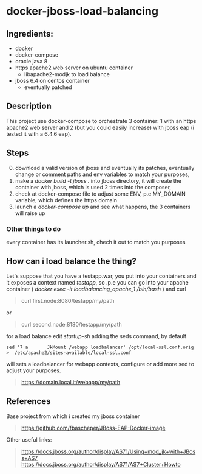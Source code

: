 # docker-jboss-load-balancing

## Ingredients:

* docker
* docker-compose
* oracle java 8
* https apache2 web server on ubuntu container
  * libapache2-modjk to load balance
* jboss 6.4 on centos container
  * eventually patched

## Description
This project use docker-compose to orchestrate 3 container: 1 with an https apache2
web server and 2 (but you could easily increase) with jboss eap (i tested it with a 6.4.6 eap).

## Steps

0. download a valid version of jboss and eventually its patches, eventually change or comment paths and env variables to match your purposes,
1. make a *docker build -t jboss .* into jboss directory, it will create the container with jboss, which is used 2 times into the composer,
2. check at docker-compose file to adjust some ENV, p.e MY_DOMAIN variable, which defines the https domain
2. launch a *docker-compose up* and see what happens, the 3 containers will raise up

### Other things to do

every container has its launcher.sh, chech it out to match you purposes


## How can i load balance the thing?

Let's suppose that you have a testapp.war, you put into your containers and it exposes a context named *testapp*, so .p.e you can go into your apache container ( *docker exec -it loadbalancing_apache_1 /bin/bash* ) and curl

> curl first.node:8080/testapp/my/path

or

> curl second.node:8180/testapp/my/path


for a load balance edit *startup-sh* adding the seds command, by default

```
sed '7 a       JkMount /webapp loadbalancer' /opt/local-ssl.conf.orig >  /etc/apache2/sites-available/local-ssl.conf

```

will sets a loadbalancer for webapp contexts, configure or add more sed to adjust
your purposes.


> https://domain.local.it/webapp/my/path


## References

Base project from which i created my jboss container
> https://github.com/fbascheper/JBoss-EAP-Docker-image

Other useful links:
> https://docs.jboss.org/author/display/AS71/Using+mod_jk+with+JBoss+AS7
> https://docs.jboss.org/author/display/AS71/AS7+Cluster+Howto
